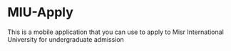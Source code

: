 # MIU-Apply
This  is  a  mobile  application that  you  can  use  to  apply  to Misr  International  University for undergraduate admission
